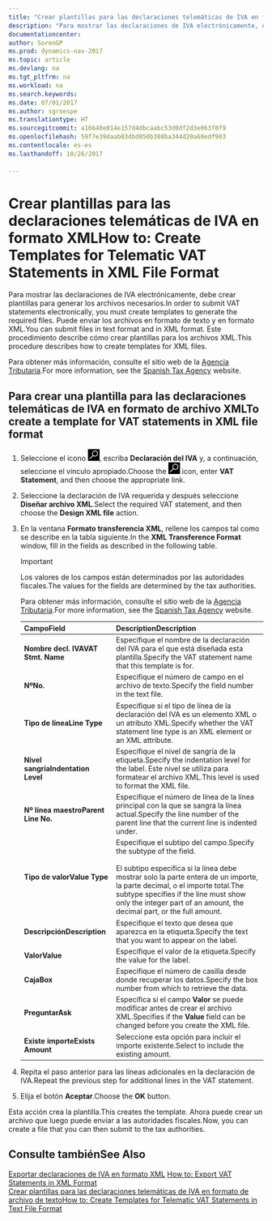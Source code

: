 ```yaml
---
title: "Crear plantillas para las declaraciones telemáticas de IVA en formato XML"
description: "Para mostrar las declaraciones de IVA electrónicamente, debe crear plantillas para generar los archivos necesarios. Puede enviar los archivos en formato de texto y en formato XML. Este procedimiento describe cómo crear plantillas para los archivos XML."
documentationcenter: 
author: SorenGP
ms.prod: dynamics-nav-2017
ms.topic: article
ms.devlang: na
ms.tgt_pltfrm: na
ms.workload: na
ms.search.keywords: 
ms.date: 07/01/2017
ms.author: sgroespe
ms.translationtype: HT
ms.sourcegitcommit: a16640e014e157d4dbcaabc53d0df2d3e063f8f9
ms.openlocfilehash: 59f7e39daab03dbd050b308ba344d20a60edf903
ms.contentlocale: es-es
ms.lasthandoff: 10/26/2017

---
```

# <a name="how-to-create-templates-for-telematic-vat-statements-in-xml-file-format"></a><span data-ttu-id="2fad5-105">Crear plantillas para las declaraciones telemáticas de IVA en formato XML</span><span class="sxs-lookup"><span data-stu-id="2fad5-105">How to: Create Templates for Telematic VAT Statements in XML File Format</span></span>
<span data-ttu-id="2fad5-106">Para mostrar las declaraciones de IVA electrónicamente, debe crear plantillas para generar los archivos necesarios.</span><span class="sxs-lookup"><span data-stu-id="2fad5-106">In order to submit VAT statements electronically, you must create templates to generate the required files.</span></span> <span data-ttu-id="2fad5-107">Puede enviar los archivos en formato de texto y en formato XML.</span><span class="sxs-lookup"><span data-stu-id="2fad5-107">You can submit files in text format and in XML format.</span></span> <span data-ttu-id="2fad5-108">Este procedimiento describe cómo crear plantillas para los archivos XML.</span><span class="sxs-lookup"><span data-stu-id="2fad5-108">This procedure describes how to create templates for XML files.</span></span>  

<span data-ttu-id="2fad5-109">Para obtener más información, consulte el sitio web de la [Agencia Tributaria](http://go.microsoft.com/fwlink/?LinkID=238181).</span><span class="sxs-lookup"><span data-stu-id="2fad5-109">For more information, see the [Spanish Tax Agency](http://go.microsoft.com/fwlink/?LinkID=238181) website.</span></span>  

## <a name="to-create-a-template-for-vat-statements-in-xml-file-format"></a><span data-ttu-id="2fad5-110">Para crear una plantilla para las declaraciones telemáticas de IVA en formato de archivo XML</span><span class="sxs-lookup"><span data-stu-id="2fad5-110">To create a template for VAT statements in XML file format</span></span>  

1.  <span data-ttu-id="2fad5-111">Seleccione el icono ![Buscar página o informe](../../media/ui-search/search_small.png "icono Buscar página o informe"), escriba **Declaración del IVA** y, a continuación, seleccione el vínculo apropiado.</span><span class="sxs-lookup"><span data-stu-id="2fad5-111">Choose the ![Search for Page or Report](../../media/ui-search/search_small.png "Search for Page or Report icon") icon, enter **VAT Statement**, and then choose the appropriate link.</span></span>  
2.  <span data-ttu-id="2fad5-112">Seleccione la declaración de IVA requerida y después seleccione **Diseñar archivo XML**.</span><span class="sxs-lookup"><span data-stu-id="2fad5-112">Select the required VAT statement, and then choose the **Design XML file** action.</span></span>  
3.  <span data-ttu-id="2fad5-113">En la ventana **Formato transferencia XML**, rellene los campos tal como se describe en la tabla siguiente.</span><span class="sxs-lookup"><span data-stu-id="2fad5-113">In the **XML Transference Format** window, fill in the fields as described in the following table.</span></span>  

    > [!IMPORTANT]  
    >  <span data-ttu-id="2fad5-114">Los valores de los campos están determinados por las autoridades fiscales.</span><span class="sxs-lookup"><span data-stu-id="2fad5-114">The values for the fields are determined by the tax authorities.</span></span>  
    >   
    >  <span data-ttu-id="2fad5-115">Para obtener más información, consulte el sitio web de la [Agencia Tributaria](http://go.microsoft.com/fwlink/?LinkID=238181).</span><span class="sxs-lookup"><span data-stu-id="2fad5-115">For more information, see the [Spanish Tax Agency](http://go.microsoft.com/fwlink/?LinkID=238181) website.</span></span>  

    |<span data-ttu-id="2fad5-116">Campo</span><span class="sxs-lookup"><span data-stu-id="2fad5-116">Field</span></span>|<span data-ttu-id="2fad5-117">Description</span><span class="sxs-lookup"><span data-stu-id="2fad5-117">Description</span></span>|  
    |---------------------------------|---------------------------------------|  
    |<span data-ttu-id="2fad5-118">**Nombre decl. IVA**</span><span class="sxs-lookup"><span data-stu-id="2fad5-118">**VAT Stmt. Name**</span></span>|<span data-ttu-id="2fad5-119">Especifique el nombre de la declaración del IVA para el que está diseñada esta plantilla.</span><span class="sxs-lookup"><span data-stu-id="2fad5-119">Specify the VAT statement name that this template is for.</span></span>|  
    |<span data-ttu-id="2fad5-120">**Nº**</span><span class="sxs-lookup"><span data-stu-id="2fad5-120">**No.**</span></span>|<span data-ttu-id="2fad5-121">Especifique el número de campo en el archivo de texto.</span><span class="sxs-lookup"><span data-stu-id="2fad5-121">Specify the field number in the text file.</span></span>|  
    |<span data-ttu-id="2fad5-122">**Tipo de línea**</span><span class="sxs-lookup"><span data-stu-id="2fad5-122">**Line Type**</span></span>|<span data-ttu-id="2fad5-123">Especifique si el tipo de línea de la declaración del IVA es un elemento XML o un atributo XML.</span><span class="sxs-lookup"><span data-stu-id="2fad5-123">Specify whether the VAT statement line type is an XML element or an XML attribute.</span></span>|  
    |<span data-ttu-id="2fad5-124">**Nivel sangría**</span><span class="sxs-lookup"><span data-stu-id="2fad5-124">**Indentation Level**</span></span>|<span data-ttu-id="2fad5-125">Especifique el nivel de sangría de la etiqueta.</span><span class="sxs-lookup"><span data-stu-id="2fad5-125">Specify the indentation level for the label.</span></span> <span data-ttu-id="2fad5-126">Este nivel se utiliza para formatear el archivo XML.</span><span class="sxs-lookup"><span data-stu-id="2fad5-126">This level is used to format the XML file.</span></span>|  
    |<span data-ttu-id="2fad5-127">**Nº línea maestro**</span><span class="sxs-lookup"><span data-stu-id="2fad5-127">**Parent Line No.**</span></span>|<span data-ttu-id="2fad5-128">Especifique el número de línea de la línea principal con la que se sangra la línea actual.</span><span class="sxs-lookup"><span data-stu-id="2fad5-128">Specify the line number of the parent line that the current line is indented under.</span></span>|  
    |<span data-ttu-id="2fad5-129">**Tipo de valor**</span><span class="sxs-lookup"><span data-stu-id="2fad5-129">**Value Type**</span></span>|<span data-ttu-id="2fad5-130">Especifique el subtipo del campo.</span><span class="sxs-lookup"><span data-stu-id="2fad5-130">Specify the subtype of the field.</span></span><br /><br /> <span data-ttu-id="2fad5-131">El subtipo especifica si la línea debe mostrar solo la parte entera de un importe, la parte decimal, o el importe total.</span><span class="sxs-lookup"><span data-stu-id="2fad5-131">The subtype specifies if the line must show only the integer part of an amount, the decimal part, or the full amount.</span></span>|  
    |<span data-ttu-id="2fad5-132">**Descripción**</span><span class="sxs-lookup"><span data-stu-id="2fad5-132">**Description**</span></span>|<span data-ttu-id="2fad5-133">Especifique el texto que desea que aparezca en la etiqueta.</span><span class="sxs-lookup"><span data-stu-id="2fad5-133">Specify the text that you want to appear on the label.</span></span>|  
    |<span data-ttu-id="2fad5-134">**Valor**</span><span class="sxs-lookup"><span data-stu-id="2fad5-134">**Value**</span></span>|<span data-ttu-id="2fad5-135">Especifique el valor de la etiqueta.</span><span class="sxs-lookup"><span data-stu-id="2fad5-135">Specify the value for the label.</span></span>|  
    |<span data-ttu-id="2fad5-136">**Caja**</span><span class="sxs-lookup"><span data-stu-id="2fad5-136">**Box**</span></span>|<span data-ttu-id="2fad5-137">Especifique el número de casilla desde donde recuperar los datos.</span><span class="sxs-lookup"><span data-stu-id="2fad5-137">Specify the box number from which to retrieve the data.</span></span>|  
    |<span data-ttu-id="2fad5-138">**Preguntar**</span><span class="sxs-lookup"><span data-stu-id="2fad5-138">**Ask**</span></span>|<span data-ttu-id="2fad5-139">Especifica si el campo **Valor** se puede modificar antes de crear el archivo XML.</span><span class="sxs-lookup"><span data-stu-id="2fad5-139">Specifies if the **Value** field can be changed before you create the XML file.</span></span>|  
    |<span data-ttu-id="2fad5-140">**Existe importe**</span><span class="sxs-lookup"><span data-stu-id="2fad5-140">**Exists Amount**</span></span>|<span data-ttu-id="2fad5-141">Seleccione esta opción para incluir el importe existente.</span><span class="sxs-lookup"><span data-stu-id="2fad5-141">Select to include the existing amount.</span></span>|  

4.  <span data-ttu-id="2fad5-142">Repita el paso anterior para las líneas adicionales en la declaración de IVA.</span><span class="sxs-lookup"><span data-stu-id="2fad5-142">Repeat the previous step for additional lines in the VAT statement.</span></span>  
5.  <span data-ttu-id="2fad5-143">Elija el botón **Aceptar**.</span><span class="sxs-lookup"><span data-stu-id="2fad5-143">Choose the **OK** button.</span></span>  

<span data-ttu-id="2fad5-144">Esta acción crea la plantilla.</span><span class="sxs-lookup"><span data-stu-id="2fad5-144">This creates the template.</span></span> <span data-ttu-id="2fad5-145">Ahora puede crear un archivo que luego puede enviar a las autoridades fiscales.</span><span class="sxs-lookup"><span data-stu-id="2fad5-145">Now, you can create a file that you can then submit to the tax authorities.</span></span>  

## <a name="see-also"></a><span data-ttu-id="2fad5-146">Consulte también</span><span class="sxs-lookup"><span data-stu-id="2fad5-146">See Also</span></span>  
 <span data-ttu-id="2fad5-147">[Exportar declaraciones de IVA en formato XML](how-to-export-vat-statements-in-xml-format.md) </span><span class="sxs-lookup"><span data-stu-id="2fad5-147">[How to: Export VAT Statements in XML Format](how-to-export-vat-statements-in-xml-format.md) </span></span>  
 [<span data-ttu-id="2fad5-148">Crear plantillas para las declaraciones telemáticas de IVA en formato de archivo de texto</span><span class="sxs-lookup"><span data-stu-id="2fad5-148">How to: Create Templates for Telematic VAT Statements in Text File Format</span></span>](how-to-create-templates-for-telematic-vat-statements-in-text-file-format.md)


